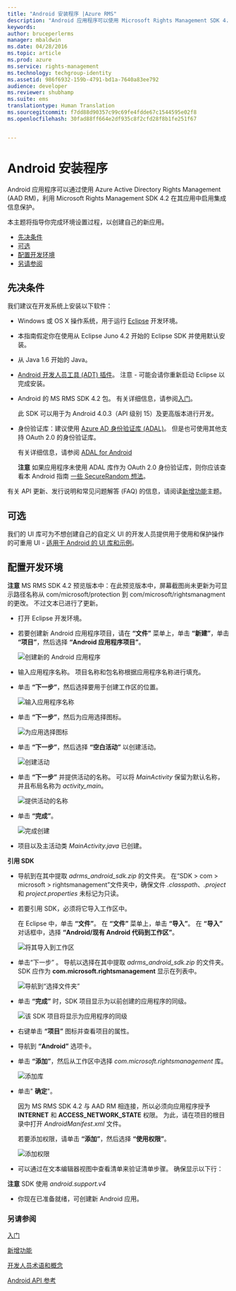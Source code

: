 ```yaml
---
title: "Android 安装程序 |Azure RMS"
description: "Android 应用程序可以使用 Microsoft Rights Management SDK 4.2 在其应用程序中启用集成信息保护。"
keywords: 
author: bruceperlerms
manager: mbaldwin
ms.date: 04/28/2016
ms.topic: article
ms.prod: azure
ms.service: rights-management
ms.technology: techgroup-identity
ms.assetid: 986f6932-159b-4791-bd1a-7640a83ee792
audience: developer
ms.reviewer: shubhamp
ms.suite: ems
translationtype: Human Translation
ms.sourcegitcommit: f7dd88d90357c99c69fe4fdde67c1544595e02f8
ms.openlocfilehash: 30fad88ff664e2df935c8f2cfd28f8b1fe251f67


---
```


# Android 安装程序

Android 应用程序可以通过使用 Azure Active Directory Rights Management (AAD RM)，利用 Microsoft Rights Management SDK 4.2 在其应用中启用集成信息保护。

本主题将指导你完成环境设置过程，以创建自己的新应用。

-   [先决条件](#prerequisites)
-   [可选](#optional)
-   [配置开发环境](#configuring_your_development_environment_)
-   [另请参阅](#see_also)

## 先决条件

我们建议在开发系统上安装以下软件：

-   Windows 或 OS X 操作系统，用于运行 [Eclipse](http://www.oracle.com/technetwork/java/javase/downloads/jre7-downloads-1880261.html) 开发环境。
-   本指南假定你在使用从 Eclipse Juno 4.2 开始的 Eclipse SDK 并使用默认安装。
-   从 Java 1.6 开始的 Java。
-   [Android 开发人员工具 (ADT) 插件](http://developer.android.com/sdk/installing/index.html)。 注意 - 可能会请你重新启动 Eclipse 以完成安装。

     

-   Android 的 MS RMS SDK 4.2 包。 有关详细信息，请参阅[入门](get-started.md)。

    此 SDK 可以用于为 Android 4.0.3（API 级别 15）及更高版本进行开发。

-   身份验证库：建议使用 [Azure AD 身份验证库 (ADAL)](https://msdn.microsoft.com/library/jj573266.aspx)。 但是也可使用其他支持 OAuth 2.0 的身份验证库。

    有关详细信息，请参阅 [ADAL for Android](https://github.com/MSOpenTech/azure-activedirectory-library-for-android)

    **注意**  如果应用程序未使用 ADAL 库作为 OAuth 2.0 身份验证库，则你应该查看本 Android 指南 [一些 SecureRandom 想法](http://android-developers.blogspot.com/2013/08/some-securerandom-thoughts.html)。

     

有关 API 更新、发行说明和常见问题解答 (FAQ) 的信息，请阅读[新增功能](release-notes.md)主题。

## 可选

我们的 UI 库可为不想创建自己的自定义 UI 的开发人员提供用于使用和保护操作的可重用 UI - [适用于 Android 的 UI 库和示例](https://github.com/AzureAD/rms-sdk-ui-for-android)。

## 配置开发环境

**注意**  MS RMS SDK 4.2 预览版本中：在此预览版本中，屏幕截图尚未更新为可显示路径名称从 com/microsoft/protection 到 com/microsoft/rightsmanagment 的更改。 不过文本已进行了更新。

 
-   打开 Eclipse 开发环境。
-   若要创建新 Android 应用程序项目，请在 **“文件”** 菜单上，单击 **“新建”**，单击 **“项目”**，然后选择 **“Android 应用程序项目”**。

    ![创建新的 Android 应用程序](../media/Android-setup-01c.png)

-   输入应用程序名称。 项目名称和包名称根据应用程序名称进行填充。
-   单击 **“下一步”**，然后选择要用于创建工作区的位置。

    ![输入应用程序名称](../media/Android-setup-02a.jpg)

-   单击 **“下一步”**，然后为应用选择图标。

    ![为应用选择图标](../media/Android-setup-03.png)

-   单击 **“下一步”**，然后选择 **“空白活动”** 以创建活动。

    ![创建活动](../media/Android-setup-04.png)

-   单击 **“下一步”** 并提供活动的名称。 可以将 *MainActivity* 保留为默认名称，并且布局名称为 *activity\_main*。

    ![提供活动的名称](../media/Android-setup-05a.jpg)

-   单击 **“完成”**。

    ![完成创建](../media/Android-setup-06.jpg)

-   项目以及主活动类 *MainActivity.java* 已创建。

**引用 SDK**

-   导航到在其中提取 *adrms\_android\_sdk.zip* 的文件夹。 在“SDK > com > microsoft > rightsmanagement”文件夹中，确保文件 *.classpath*、*.project* 和 *project.properties* 未标记为只读。
-   若要引用 SDK，必须将它导入工作区中。

    在 Eclipse 中，单击 **“文件”**。 在 **“文件”** 菜单上，单击 **“导入”**。 在 **“导入”** 对话框中，选择 **“Android/现有 Android 代码到工作区”**。

    ![将其导入到工作区](../media/Android-setup-07.png)

-   单击“下一步” 。 导航以选择在其中提取 *adrms\_android\_sdk.zip* 的文件夹。 SDK 应作为 **com.microsoft.rightsmanagement** 显示在列表中。

    ![导航到“选择文件夹”](../media/Android-setup-08c.jpg)

-   单击 **“完成”** 时，SDK 项目显示为以前创建的应用程序的同级。

    ![该 SDK 项目将显示为应用程序的同级](../media/Android-setup-09.jpg)

-   右键单击 **“项目”** 图标并查看项目的属性。
-   导航到 **“Android”** 选项卡。
-   单击 **“添加”**，然后从工作区中选择 *com.microsoft.rightsmanagement* 库。

    ![添加库](../media/Android-setup-10b.jpg)

-   单击" **确定**"。

    因为 MS RMS SDK 4.2 与 AAD RM 相连接，所以必须向应用程序授予 **INTERNET** 和 **ACCESS\_NETWORK\_STATE** 权限。 为此，请在项目的根目录中打开 *AndroidManifest.xml* 文件。

    若要添加权限，请单击 **“添加”**，然后选择 **“使用权限”**。

    ![添加权限](../media/Android-setup-11d.jpg)

-   可以通过在文本编辑器视图中查看清单来验证清单步骤。 确保显示以下行：


    <uses-sdk      android:minSdkVersion="15"      android:targetSdkVersion="19"/> <uses-permission android:name="android.permission.INTERNET"/> <uses-permission android:name="android.permission.ACCESS_NETWORK_STATE"/> <uses-permission/>


**注意**  SDK 使用 *android.support.v4*

-   你现在已准备就绪，可创建新 Android 应用。

### 另请参阅

[入门](get-started.md)

[新增功能](release-notes.md)

[开发人员术语和概念](core-concepts.md)

[Android API 参考](android-namespaces.md)

 

 



<!--HONumber=Jul16_HO3-->


